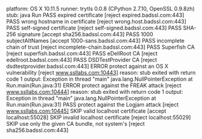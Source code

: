 platform: OS X 10.11.5
runner: trytls 0.0.8 (CPython 2.7.10, OpenSSL 0.9.8zh)
stub: java Run
 PASS expired certificate [reject expired.badssl.com:443]
 PASS wrong hostname in certificate [reject wrong.host.badssl.com:443]
 PASS self-signed certificate [reject self-signed.badssl.com:443]
 PASS SHA-256 signature [accept sha256.badssl.com:443]
 PASS 1000 subjectAltNames [accept 1000-sans.badssl.com:443]
 PASS incomplete chain of trust [reject incomplete-chain.badssl.com:443]
 PASS Superfish CA [reject superfish.badssl.com:443]
 PASS eDellRoot CA [reject edellroot.badssl.com:443]
 PASS DSDTestProvider CA [reject dsdtestprovider.badssl.com:443]
ERROR protect against an OS X vulnerability [reject www.ssllabs.com:10443]
      reason: stub exited with return code 1
      output: Exception in thread "main" java.lang.NullPointerException
              	at Run.main(Run.java:31)
ERROR protect against the FREAK attack [reject www.ssllabs.com:10444]
      reason: stub exited with return code 1
      output: Exception in thread "main" java.lang.NullPointerException
              	at Run.main(Run.java:31)
 PASS protect against the Logjam attack [reject www.ssllabs.com:10445]
 SKIP valid localhost certificate [accept localhost:55028]
 SKIP invalid localhost certificate [reject localhost:55029]
 SKIP use only the given CA bundle, not system's [reject sha256.badssl.com:443]
